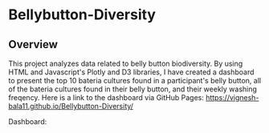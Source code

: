 # Bellybutton-Diversity

## Overview 
This project analyzes data related to belly button biodiversity. By using HTML and Javascript's Plotly and D3 libraries, I have created a dashboard to present the top 10 bateria cultures found in a participant's belly button, all of the bateria cultures found in their belly button, and their weekly washing freqency. Here is a link to the dashboard via GitHub Pages: https://vignesh-bala11.github.io/Bellybutton-Diversity/

Dashboard:
